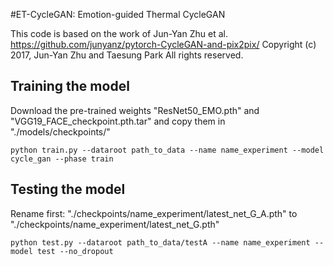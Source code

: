 #ET-CycleGAN: Emotion-guided Thermal CycleGAN

This code is based on the work of Jun-Yan Zhu et al. https://github.com/junyanz/pytorch-CycleGAN-and-pix2pix/
Copyright (c) 2017, Jun-Yan Zhu and Taesung Park
All rights reserved.


## Training the model

Download the pre-trained weights "ResNet50_EMO.pth" and "VGG19_FACE_checkpoint.pth.tar" and copy them in "./models/checkpoints/"

```
python train.py --dataroot path_to_data --name name_experiment --model cycle_gan --phase train
```

## Testing the model

Rename first: "./checkpoints/name_experiment/latest_net_G_A.pth" to "./checkpoints/name_experiment/latest_net_G.pth"

```
python test.py --dataroot path_to_data/testA --name name_experiment --model test --no_dropout
```



